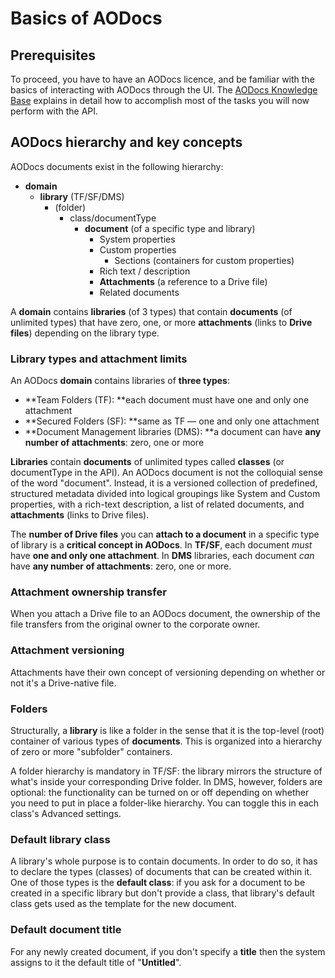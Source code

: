 # Basics of AODocs

## Prerequisites

To proceed, you have to have an AODocs licence, and be familiar with the basics of interacting with AODocs through the UI.  The [AODocs Knowledge Base](https://support.aodocs.com/hc/en-us) explains in detail how to accomplish most of the tasks you will now perform with the API.


## AODocs hierarchy and key concepts

AODocs documents exist in the following hierarchy:

* **domain**
    * **library** (TF/SF/DMS)
        * (folder)
            * class/documentType
                * **document** (of a specific type and library)
                    * System properties
                    * Custom properties
                        * Sections (containers for custom properties)
                    * Rich text / description
                    * **Attachments** (a reference to a Drive file)
                    * Related documents

A **domain** contains **libraries** (of 3 types) that contain **documents** (of unlimited types) that have zero, one, or more **attachments** (links to **Drive files**) depending on the library type.


### Library types and attachment limits

An AODocs **domain** contains libraries of **three types**:



* **Team Folders (TF): **each document must have one and only one attachment
* **Secured Folders (SF): **same as TF — one and only one attachment
* **Document Management libraries (DMS): **a document can have **any number of attachments**: zero, one or more

**Libraries** contain **documents** of unlimited types called **classes** (or documentType in the API).  An AODocs document is not the colloquial sense of the word "document".  Instead, it is a versioned collection of predefined, structured metadata divided into logical groupings like System and Custom properties, with a rich-text description, a list of related documents, and **attachments** (links to Drive files).

The **number of Drive files** you can **attach to a document** in a specific type of library is a **critical concept in AODocs**. In **TF/SF**, each document _must_ have **one and only one attachment**. In **DMS** libraries, each document _can_ have **any number of attachments**: zero, one or more.


### Attachment ownership transfer

When you attach a Drive file to an AODocs document, the ownership of the file transfers from the original owner to the corporate owner.


### Attachment versioning

Attachments have their own concept of versioning depending on whether or not it's a Drive-native file.


### Folders

Structurally, a **library** is like a folder in the sense that it is the top-level (root) container of various types of **documents**.  This is organized into a hierarchy of zero or more "subfolder" containers.

A folder hierarchy is mandatory in TF/SF: the library mirrors the structure of what's inside your corresponding Drive folder.  In DMS, however, folders are optional: the functionality can be turned on or off depending on whether you need to put in place a folder-like hierarchy.  You can toggle this in each class's Advanced settings.


### Default library class

A library's whole purpose is to contain documents.  In order to do so, it has to declare the types (classes) of documents that can be created within it.  One of those types is the **default class**: if you ask for a document to be created in a specific library but don't provide a class, that library's default class gets used as the template for the new document.


### Default document title

For any newly created document, if you don't specify a **title** then the system assigns to it the default title of "**Untitled**".

